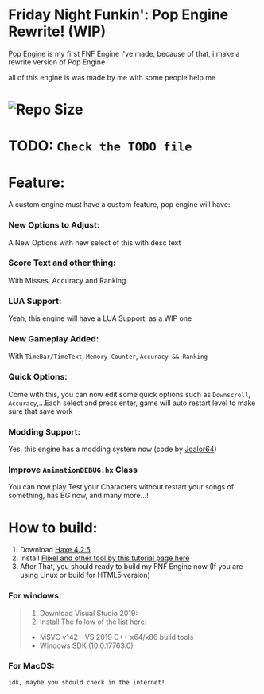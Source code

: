 # Friday Night Funkin': Pop Engine Rewrite! (WIP)
[Pop Engine](https://github.com/Hoovy-Team/FNF-Pop-Engine-Legacy) is my first FNF Engine i've made, because of that, i make a rewrite version of Pop Engine

all of this engine is was made by me with some people help me

# ![Repo Size](https://img.shields.io/github/repo-size/khuonghoanghuy/FNF-Pop-Engine-Rewrite)

# TODO: `Check the TODO file`

# Feature:
A custom engine must have a custom feature, pop engine will have:
### New Options to Adjust:
A New Options with new select of this with desc text
### Score Text and other thing:
With Misses, Accuracy and Ranking
### LUA Support:
Yeah, this engine will have a LUA Support, as a WIP one
### New Gameplay Added:
With `TimeBar/TimeText`, `Memory Counter`, `Accuracy && Ranking`
### Quick Options:
Come with this, you can now edit some quick options such as `Downscroll`, `Accuracy`,...Each select and press enter, game will auto restart level to make sure that save work
### Modding Support: 
Yes, this engine has a modding system now (code by [Joalor64](https://github.com/Joalor64GH))
### Improve `AnimationDEBUG.hx` Class
You can now play Test your Characters without restart your songs of something, has BG now, and many more...!

# How to build:
1. Download [Haxe 4.2.5](https://haxe.org/download/version/4.2.5/)
2. Install [Flixel and other tool by this tutorial page here](https://haxeflixel.com/documentation/install-haxeflixel/)
3. After That, you should ready to build my FNF Engine now (If you are using Linux or build for HTML5 version)
### For windows:
> 1. Download Visual Studio 2019:
> 2. Install The follow of the list here:
> - MSVC v142 - VS 2019 C++ x64/x86 build tools
> - Windows SDK (10.0.17763.0)
### For MacOS:
`idk, maybe you should check in the internet!`
